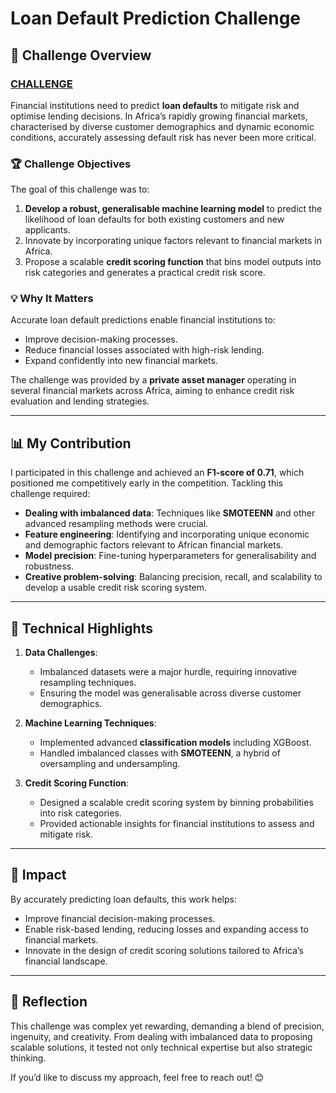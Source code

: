 # Loan Default Prediction Challenge

## 🌟 Challenge Overview
### [CHALLENGE](https://zindi.africa/competitions/african-credit-scoring-challenge)

Financial institutions need to predict **loan defaults** to mitigate risk and optimise lending decisions. In Africa’s rapidly growing financial markets, characterised by diverse customer demographics and dynamic economic conditions, accurately assessing default risk has never been more critical.

### 🏆 Challenge Objectives
The goal of this challenge was to:
1. **Develop a robust, generalisable machine learning model** to predict the likelihood of loan defaults for both existing customers and new applicants.
2. Innovate by incorporating unique factors relevant to financial markets in Africa.
3. Propose a scalable **credit scoring function** that bins model outputs into risk categories and generates a practical credit risk score.

### 💡 Why It Matters
Accurate loan default predictions enable financial institutions to:
- Improve decision-making processes.
- Reduce financial losses associated with high-risk lending.
- Expand confidently into new financial markets.

The challenge was provided by a **private asset manager** operating in several financial markets across Africa, aiming to enhance credit risk evaluation and lending strategies.

---

## 📊 My Contribution

I participated in this challenge and achieved an **F1-score of 0.71**, which positioned me competitively early in the competition. Tackling this challenge required:

- **Dealing with imbalanced data**: Techniques like **SMOTEENN** and other advanced resampling methods were crucial.
- **Feature engineering**: Identifying and incorporating unique economic and demographic factors relevant to African financial markets.
- **Model precision**: Fine-tuning hyperparameters for generalisability and robustness.
- **Creative problem-solving**: Balancing precision, recall, and scalability to develop a usable credit risk scoring system.

---

## 🔑 Technical Highlights

1. **Data Challenges**:
   - Imbalanced datasets were a major hurdle, requiring innovative resampling techniques.
   - Ensuring the model was generalisable across diverse customer demographics.

2. **Machine Learning Techniques**:
   - Implemented advanced **classification models** including XGBoost.
   - Handled imbalanced classes with **SMOTEENN**, a hybrid of oversampling and undersampling.

3. **Credit Scoring Function**:
   - Designed a scalable credit scoring system by binning probabilities into risk categories.
   - Provided actionable insights for financial institutions to assess and mitigate risk.

---

## 🎯 Impact

By accurately predicting loan defaults, this work helps:
- Improve financial decision-making processes.
- Enable risk-based lending, reducing losses and expanding access to financial markets.
- Innovate in the design of credit scoring solutions tailored to Africa’s financial landscape.

---

## 🚀 Reflection
This challenge was complex yet rewarding, demanding a blend of precision, ingenuity, and creativity. From dealing with imbalanced data to proposing scalable solutions, it tested not only technical expertise but also strategic thinking.

If you’d like to discuss my approach, feel free to reach out! 😊
